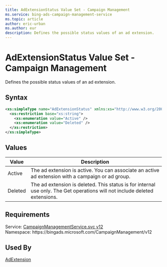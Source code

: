 ```yaml
---
title: AdExtensionStatus Value Set - Campaign Management
ms.service: bing-ads-campaign-management-service
ms.topic: article
author: eric-urban
ms.author: eur
description: Defines the possible status values of an ad extension.
---
```

# AdExtensionStatus Value Set - Campaign Management
Defines the possible status values of an ad extension.

## Syntax
```xml
<xs:simpleType name="AdExtensionStatus" xmlns:xs="http://www.w3.org/2001/XMLSchema">
  <xs:restriction base="xs:string">
    <xs:enumeration value="Active" />
    <xs:enumeration value="Deleted" />
  </xs:restriction>
</xs:simpleType>
```

## <a name="values"></a>Values

|Value|Description|
|-----------|---------------|
|<a name="active"></a>Active|The ad extension is active. You can associate an active ad extension with a campaign or ad group.|
|<a name="deleted"></a>Deleted|The ad extension is deleted. This status is for internal use only. The Get operations will not include deleted extensions.|

## Requirements
Service: [CampaignManagementService.svc v12](https://campaign.api.bingads.microsoft.com/Api/Advertiser/CampaignManagement/v12/CampaignManagementService.svc)  
Namespace: https\://bingads.microsoft.com/CampaignManagement/v12  

## Used By
[AdExtension](adextension.md)  
